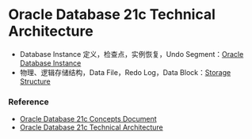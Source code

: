 # Oracle Database 21c Technical Architecture

- Database Instance 定义，检查点，实例恢复，Undo Segment：[Oracle Database Instance](Oracle%20Database%20Instance.md)
- 物理、逻辑存储结构，Data File，Redo Log，Data Block：[Storage Structure](Storage%20Structure.md)

### Reference
- [Oracle Database 21c Concepts Document](https://docs.oracle.com/en/database/oracle/oracle-database/21/cncpt/)
- [Oracle Database 21c Technical Architecture](https://www.oracle.com/webfolder/technetwork/tutorials/architecture-diagrams/21/database-technical-architecture.html)
